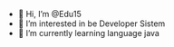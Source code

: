 - 👋 Hi, I’m @Edu15
- 👀 I’m interested in be Developer Sistem
- 🌱 I’m currently learning language java
  

<!---
Edu15/Edu15 is a ✨ special ✨ repository because its `README.md` (this file) appears on your GitHub profile.
You can click the Preview link to take a look at your changes.
--->
